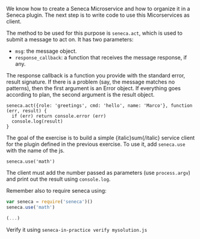 We know how to create a Seneca Microservice and how to organize it in a Seneca
plugin. The next step is to write code to use this Micorservices as client.

The method to be used for this purpose is `seneca.act`, which is used to submit
a message to act on. It has two parameters:
* `msg`: the message object.
* `response_callback`: a function that receives the message response, if any.

The response callback is a function you provide with the standard error, result signature.
If there is a problem (say, the message matches no patterns), then the first argument is an Error object.
If everything goes according to plan, the second argument is the result object.

```
seneca.act({role: 'greetings', cmd: 'hello', name: 'Marco'}, function (err, result) {
  if (err) return console.error (err)
  console.log(result)
}
```
The goal of the exercise is to build a simple {italic}sum{/italic} service client
for the plugin defined in the previous exercise. To use it, add `seneca.use` with
the name of the js.

```
seneca.use('math')
```
The client must add the number passed as parameters (use `process.argv`) and
print out the result using `console.log`.

Remember also to require seneca using:

``` javascript
var seneca = require('seneca')()
seneca.use('math')

(...)
```

Verify it using `seneca-in-practice verify mysolution.js`
